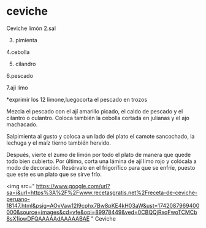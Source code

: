 # ceviche
Ceviche
limón
2.sal

3. pimienta

4.cebolla

5. cilandro

6.pescado

7.aji limo

*exprimir los 12 limone,luegocorta el pescado en trozos

Mezcla el pescado con el ají amarillo picado, el caldo de pescado y el cilantro o culantro. Coloca también la cebolla cortada en julianas y el ajo machacado.

Salpimienta al gusto y coloca a un lado del plato el camote sancochado, la lechuga y el maíz tierno también hervido.

Después, vierte el zumo de limón por todo el plato de manera que quede todo bien cubierto. Por último, corta una lámina de ají limo rojo y colócala a modo de decoración. Resérvalo en el frigorífico para que se enfríe, puesto que este es un plato que se sirve frío.

<img src=" https://www.google.com/url?sa=i&url=https%3A%2F%2Fwww.recetasgratis.net%2Freceta-de-ceviche-peruano-18147.html&psig=AOvVaw12l9cphx7Bw8pKE4kH03aW&ust=1742087969400000&source=images&cd=vfe&opi=89978449&ved=0CBQQjRxqFwoTCMCb8sX1iowDFQAAAAAdAAAAABAE " Ceviche


